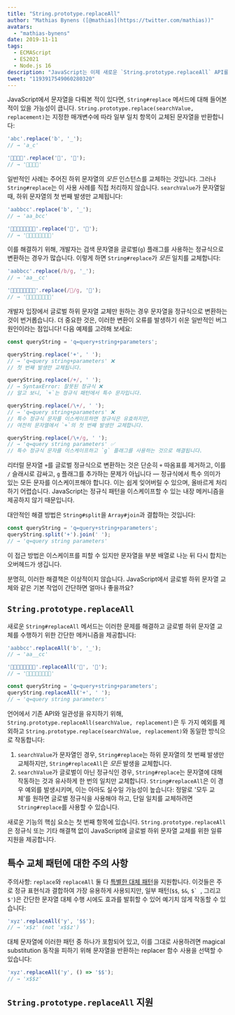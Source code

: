 ```yaml
---
title: "String.prototype.replaceAll"
author: "Mathias Bynens ([@mathias](https://twitter.com/mathias))"
avatars: 
  - "mathias-bynens"
date: 2019-11-11
tags: 
  - ECMAScript
  - ES2021
  - Node.js 16
description: "JavaScript는 이제 새로운 `String.prototype.replaceAll` API를 통해 글로벌 하위 문자열 교체를 위한 일류 지원을 제공합니다."
tweet: "1193917549060280320"
---
```

JavaScript에서 문자열을 다뤄본 적이 있다면, `String#replace` 메서드에 대해 들어본 적이 있을 가능성이 큽니다. `String.prototype.replace(searchValue, replacement)`는 지정한 매개변수에 따라 일부 일치 항목이 교체된 문자열을 반환합니다:

<!--truncate-->
```js
'abc'.replace('b', '_');
// → 'a_c'

'🍏🍋🍊🍓'.replace('🍏', '🥭');
// → '🥭🍋🍊🍓'
```

일반적인 사례는 주어진 하위 문자열의 _모든_ 인스턴스를 교체하는 것입니다. 그러나 `String#replace`는 이 사용 사례를 직접 처리하지 않습니다. `searchValue`가 문자열일 때, 하위 문자열의 첫 번째 발생만 교체됩니다:

```js
'aabbcc'.replace('b', '_');
// → 'aa_bcc'

'🍏🍏🍋🍋🍊🍊🍓🍓'.replace('🍏', '🥭');
// → '🥭🍏🍋🍋🍊🍊🍓🍓'
```

이를 해결하기 위해, 개발자는 검색 문자열을 글로벌(`g`) 플래그를 사용하는 정규식으로 변환하는 경우가 많습니다. 이렇게 하면 `String#replace`가 _모든_ 일치를 교체합니다:

```js
'aabbcc'.replace(/b/g, '_');
// → 'aa__cc'

'🍏🍏🍋🍋🍊🍊🍓🍓'.replace(/🍏/g, '🥭');
// → '🥭🥭🍋🍋🍊🍊🍓🍓'
```

개발자 입장에서 글로벌 하위 문자열 교체만 원하는 경우 문자열을 정규식으로 변환하는 것이 번거롭습니다. 더 중요한 것은, 이러한 변환이 오류를 발생하기 쉬운 일반적인 버그 원인이라는 점입니다! 다음 예제를 고려해 보세요:

```js
const queryString = 'q=query+string+parameters';

queryString.replace('+', ' ');
// → 'q=query string+parameters' ❌
// 첫 번째 발생만 교체됩니다.

queryString.replace(/+/, ' ');
// → SyntaxError: 잘못된 정규식 ❌
// 알고 보니, `+`는 정규식 패턴에서 특수 문자입니다.

queryString.replace(/\+/, ' ');
// → 'q=query string+parameters' ❌
// 특수 정규식 문자를 이스케이프하면 정규식은 유효하지만,
// 여전히 문자열에서 `+`의 첫 번째 발생만 교체합니다.

queryString.replace(/\+/g, ' ');
// → 'q=query string parameters' ✅
// 특수 정규식 문자를 이스케이프하고 `g` 플래그를 사용하는 것으로 해결됩니다.
```

리터럴 문자열 `+`를 글로벌 정규식으로 변환하는 것은 단순히 `+` 따옴표를 제거하고, 이를 `/` 슬래시로 감싸고, `g` 플래그를 추가하는 문제가 아닙니다 — 정규식에서 특수 의미가 있는 모든 문자를 이스케이프해야 합니다. 이는 쉽게 잊어버릴 수 있으며, 올바르게 처리하기 어렵습니다. JavaScript는 정규식 패턴을 이스케이프할 수 있는 내장 메커니즘을 제공하지 않기 때문입니다.

대안적인 해결 방법은 `String#split`을 `Array#join`과 결합하는 것입니다:

```js
const queryString = 'q=query+string+parameters';
queryString.split('+').join(' ');
// → 'q=query string parameters'
```

이 접근 방법은 이스케이프를 피할 수 있지만 문자열을 부분 배열로 나눈 뒤 다시 합치는 오버헤드가 생깁니다.

분명히, 이러한 해결책은 이상적이지 않습니다. JavaScript에서 글로벌 하위 문자열 교체와 같은 기본 작업이 간단하면 얼마나 좋을까요?

## `String.prototype.replaceAll`

새로운 `String#replaceAll` 메서드는 이러한 문제를 해결하고 글로벌 하위 문자열 교체를 수행하기 위한 간단한 메커니즘을 제공합니다:

```js
'aabbcc'.replaceAll('b', '_');
// → 'aa__cc'

'🍏🍏🍋🍋🍊🍊🍓🍓'.replaceAll('🍏', '🥭');
// → '🥭🥭🍋🍋🍊🍊🍓🍓'

const queryString = 'q=query+string+parameters';
queryString.replaceAll('+', ' ');
// → 'q=query string parameters'
```

언어에서 기존 API와 일관성을 유지하기 위해, `String.prototype.replaceAll(searchValue, replacement)`은 두 가지 예외를 제외하고 `String.prototype.replace(searchValue, replacement)`와 동일한 방식으로 작동합니다:

1. `searchValue`가 문자열인 경우, `String#replace`는 하위 문자열의 첫 번째 발생만 교체하지만, `String#replaceAll`은 _모든_ 발생을 교체합니다.
1. `searchValue`가 글로벌이 아닌 정규식인 경우, `String#replace`는 문자열에 대해 작동하는 것과 유사하게 한 번의 일치만 교체합니다. `String#replaceAll`은 이 경우 예외를 발생시키며, 이는 아마도 실수일 가능성이 높습니다: 정말로 '모두 교체'를 원하면 글로벌 정규식을 사용해야 하고, 단일 일치를 교체하려면 `String#replace`를 사용할 수 있습니다.

새로운 기능의 핵심 요소는 첫 번째 항목에 있습니다. `String.prototype.replaceAll`은 정규식 또는 기타 해결책 없이 JavaScript에 글로벌 하위 문자열 교체를 위한 일류 지원을 제공합니다.

## 특수 교체 패턴에 대한 주의 사항

주의사항: `replace`와 `replaceAll` 둘 다 [특별한 대체 패턴](https://developer.mozilla.org/en-US/docs/Web/JavaScript/Reference/Global_Objects/String/replace#specifying_a_string_as_the_replacement)을 지원합니다. 이것들은 주로 정규 표현식과 결합하여 가장 유용하게 사용되지만, 일부 패턴(`$$`, `$&`, ``$` ``, 그리고 `$'`)은 간단한 문자열 대체 수행 시에도 효과를 발휘할 수 있어 예기치 않게 작동할 수 있습니다:

```js
'xyz'.replaceAll('y', '$$');
// → 'x$z' (not 'x$$z')
```

대체 문자열에 이러한 패턴 중 하나가 포함되어 있고, 이를 그대로 사용하려면 magical substitution 동작을 피하기 위해 문자열을 반환하는 replacer 함수 사용을 선택할 수 있습니다:

```js
'xyz'.replaceAll('y', () => '$$');
// → 'x$$z'
```

## `String.prototype.replaceAll` 지원

<feature-support chrome="85 https://bugs.chromium.org/p/v8/issues/detail?id=9801"
                 firefox="77 https://bugzilla.mozilla.org/show_bug.cgi?id=1608168#c8"
                 safari="13.1 https://webkit.org/blog/10247/new-webkit-features-in-safari-13-1/"
                 nodejs="16"
                 babel="yes https://github.com/zloirock/core-js#ecmascript-string-and-regexp"></feature-support>
